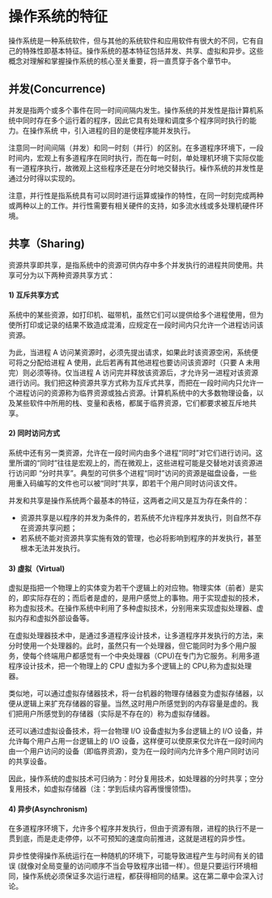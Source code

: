 # 操作系统的特征

操作系统是一种系统软件，但与其他的系统软件和应用软件有很大的不同，它有自己的特殊性即基本特征。操作系统的基本特征包括并发、共享、虚拟和异步。这些概念对理解和掌握操作系统的核心至关重要，将一直贯穿于各个章节中。

## 并发(Concurrence)

并发是指两个或多个事件在同一时间间隔内发生。操作系统的并发性是指计算机系统中同时存在多个运行着的程序，因此它具有处理和调度多个程序同时执行的能力。在操作系统 中，引入进程的目的是使程序能并发执行。

注意同一时间间隔（并发）和同一时刻（并行）的区别。在多道程序环境下，一段时间内，宏观上有多道程序在同时执行，而在每一时刻，单处理机环境下实际仅能有一道程序执行，故微观上这些程序还是在分时地交替执行。橾作系统的并发性是通过分时得以实现的。

注意，并行性是指系统具有可以同时进行运算或操作的特性，在同一时刻完成两种或两种以上的工作。并行性需要有相关硬件的支持，如多流水线或多处理机硬件环境。

## 共享（Sharing)

资源共享即共享，是指系统中的资源可供内存中多个并发执行的进程共同使用。共享可分为以下两种资源共享方式：

#### 1) 互斥共享方式

系统中的某些资源，如打印机、磁带机，虽然它们可以提供给多个进程使用，但为使所打印或记录的结果不致造成混淆，应规定在一段时间内只允许一个进程访问该资源。

为此，当进程 A 访问某资源时，必须先提出请求，如果此时该资源空闲，系统便可将之分配给进程 A 使用，此后若再有其他进程也要访问该资源时（只要 A 未用完）则必须等待。仅当进程 A 访问完并释放该资源后，才允许另一进程对该资源进行访问。我们把这种资源共享方式称为互斥式共享，而把在一段时间内只允许一个进程访问的资源称为临界资源或独占资源。计算机系统中的大多数物理设备，以及某些软件中所用的栈、变量和表格，都属于临界资源，它们都要求被互斥地共享。

#### 2) 同时访问方式

系统中还有另一类资源，允许在一段时间内由多个进程“同时”对它们进行访问。这里所谓的“同时”往往是宏观上的，而在微观上，这些进程可能是交替地对该资源进行访问即 “分时共享”。典型的可供多个进程“同时”访问的资源是磁盘设备，一些用重入码编写的文件也可以被“同时”共享，即若干个用户同时访问该文件。

并发和共享是操作系统两个最基本的特征，这两者之间又是互为存在条件的：

*   资源共享是以程序的并发为条件的，若系统不允许程序并发执行，则自然不存在资源共享问题；
*   若系统不能对资源共享实施有效的管理，也必将影响到程序的并发执行，甚至根本无法并发执行。

#### 3) 虛拟（Virtual)

虚拟是指把一个物理上的实体变为若干个逻辑上的对应物。物理实体（前者）是实的，即实际存在的；而后者是虚的，是用户感觉上的事物。用于实现虚拟的技术，称为虚拟技术。在操作系统中利用了多种虚拟技术，分别用来实现虚拟处理器、虚拟内存和虚拟外部设备等。

在虚拟处理器技术中，是通过多道程序设计技术，让多道程序并发执行的方法，来分时使用一个处理器的。此时，虽然只有一个处理器，但它能同时为多个用户服务，使每个终端用户都感觉有一个中央处理器（CPU)在专门为它服务。利用多道程序设计技术，把一个物理上的 CPU 虚拟为多个逻辑上的 CPU,称为虚拟处理器。

类似地，可以通过虚拟存储器技术，将一台机器的物理存储器变为虚拟存储器，以便从逻辑上来扩充存储器的容量。当然,这时用户所感觉到的内存容量是虚的。我们把用户所感觉到的存储器（实际是不存在的）称为虚拟存储器。

还可以通过虚拟设备技术，将一台物理 I/O 设备虚拟为多台逻辑上的 I/O 设备，并允许每个用户占用一台逻辑上的 I/O 设备，这样便可以使原来仅允许在一段时间内由一个用户访问的设备（即临界资源)，变为在一段时间内允许多个用户同时访问的共享设备。

因此，操作系统的虚拟技术可归纳为：时分复用技术，如处理器的分时共享；空分复用技术，如虚拟存储器（注：学到后续内容再慢慢领悟)。

#### 4) 异步(Asynchronism)

在多道程序环境下，允许多个程序并发执行，但由于资源有限，进程的执行不是一贯到底，而是走走停停，以不可预知的速度向前推进，这就是进程的异步性。

异步性使得操作系统运行在一种随机的环境下，可能导致进程产生与时间有关的错误 (就像对全局变量的访问顺序不当会导致程序出错一样）。但是只要运行环境相同，操作系统必须保证多次运行进程，都获得相同的结果。这在第二章中会深入讨论。